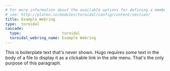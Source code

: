 ```yaml
---
# For more information about the available options for defining a member site,
# see: http://platen.io/modules/toroidal/config/content/section/
title: Example Webring
type:  toroidal
cascade:
  type:                  toroidal
  toroidal_webring_name: Example Webring
---
```


This is boilerplate text that's never shown. Hugo requires _some_ text in the body of a file to
display it as a clickable link in the site menu. That's the only purpose of this paragraph.
